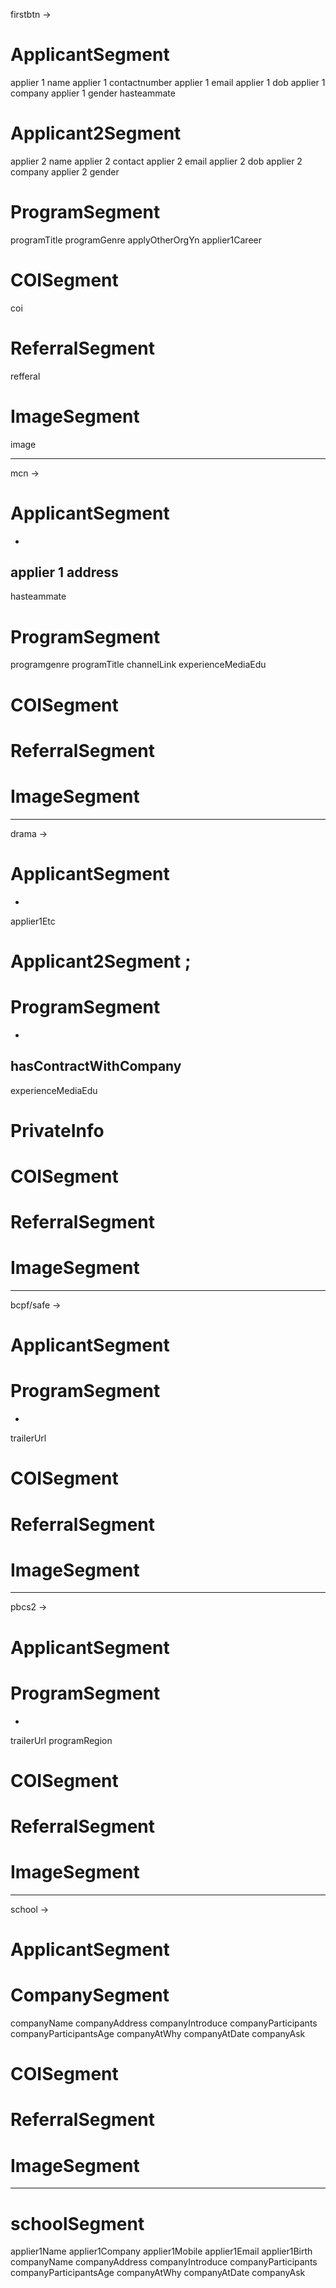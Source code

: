 firstbtn ->

# ApplicantSegment
applier 1 name
applier 1 contactnumber
applier 1 email
applier 1 dob
applier 1 company
applier 1 gender
hasteammate

# Applicant2Segment
applier 2 name
applier 2 contact
applier 2 email
applier 2 dob
applier 2 company
applier 2 gender

# ProgramSegment
programTitle
programGenre
applyOtherOrgYn
applier1Career

# COISegment
coi

# ReferralSegment
refferal

# ImageSegment
image

-----------------------------------------

mcn ->

# ApplicantSegment
+
applier 1 address
-
hasteammate

# ProgramSegment
programgenre
programTitle
channelLink
experienceMediaEdu

# COISegment
# ReferralSegment
# ImageSegment

---------------------------------------------
drama ->

# ApplicantSegment
+
applier1Etc


# Applicant2Segment ;

# ProgramSegment
+
hasContractWithCompany
-
experienceMediaEdu

# PrivateInfo
# COISegment
# ReferralSegment
# ImageSegment

--------------------------------------------------
bcpf/safe ->

# ApplicantSegment

# ProgramSegment
+
trailerUrl

# COISegment
# ReferralSegment
# ImageSegment

---------------------------------------------------

pbcs2 ->

# ApplicantSegment

# ProgramSegment
+
trailerUrl
programRegion

# COISegment
# ReferralSegment
# ImageSegment

-------------------------------------------------------

school ->

# ApplicantSegment
# CompanySegment
companyName
companyAddress
companyIntroduce
companyParticipants
companyParticipantsAge
companyAtWhy
companyAtDate
companyAsk


# COISegment
# ReferralSegment
# ImageSegment

----

# schoolSegment
applier1Name
applier1Company
applier1Mobile
applier1Email
applier1Birth
companyName
companyAddress
companyIntroduce
companyParticipants
companyParticipantsAge
companyAtWhy
companyAtDate
companyAsk
